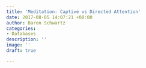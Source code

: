 ```yaml
---
title: 'Meditation: Captive vs Directed Attention'
date: 2017-08-05 14:07:21 +00:00
author: Baron Schwartz
categories:
- Databases
description: ''
image: ''
draft: true

---
```

